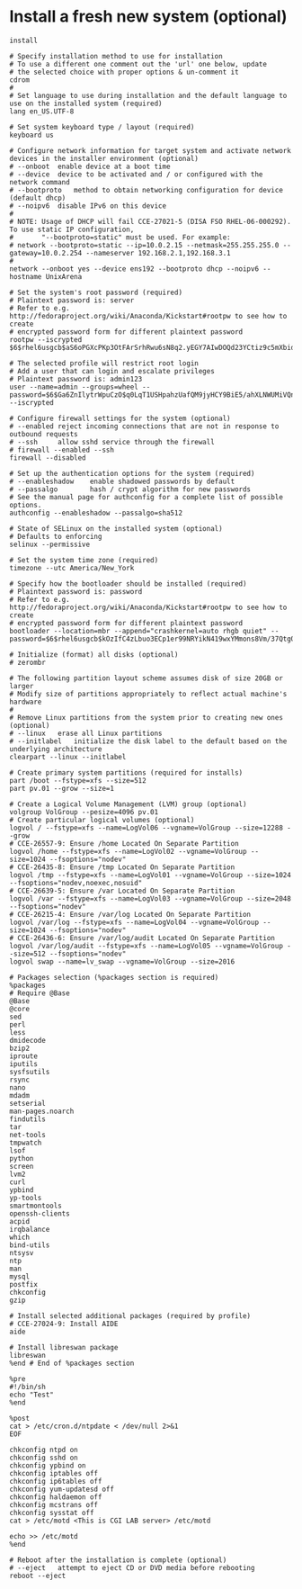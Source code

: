 # Install a fresh new system (optional)
    install

    # Specify installation method to use for installation
    # To use a different one comment out the 'url' one below, update
    # the selected choice with proper options & un-comment it
    cdrom
    #
    # Set language to use during installation and the default language to use on the installed system (required)
    lang en_US.UTF-8

    # Set system keyboard type / layout (required)
    keyboard us

    # Configure network information for target system and activate network devices in the installer environment (optional)
    # --onboot	enable device at a boot time
    # --device	device to be activated and / or configured with the network command
    # --bootproto	method to obtain networking configuration for device (default dhcp)
    # --noipv6	disable IPv6 on this device
    #
    # NOTE: Usage of DHCP will fail CCE-27021-5 (DISA FSO RHEL-06-000292). To use static IP configuration,
    #       "--bootproto=static" must be used. For example:
    # network --bootproto=static --ip=10.0.2.15 --netmask=255.255.255.0 --gateway=10.0.2.254 --nameserver 192.168.2.1,192.168.3.1
    #
    network --onboot yes --device ens192 --bootproto dhcp --noipv6 --hostname UnixArena

    # Set the system's root password (required)
    # Plaintext password is: server
    # Refer to e.g. http://fedoraproject.org/wiki/Anaconda/Kickstart#rootpw to see how to create
    # encrypted password form for different plaintext password
    rootpw --iscrypted $6$rhel6usgcb$aS6oPGXcPKp3OtFArSrhRwu6sN8q2.yEGY7AIwDOQd23YCtiz9c5mXbid1BzX9bmXTEZi.hCzTEXFosVBI5ng0

    # The selected profile will restrict root login
    # Add a user that can login and escalate privileges
    # Plaintext password is: admin123
    user --name=admin --groups=wheel --password=$6$Ga6ZnIlytrWpuCzO$q0LqT1USHpahzUafQM9jyHCY9BiE5/ahXLNWUMiVQnFGblu0WWGZ1e6icTaCGO4GNgZNtspp1Let/qpM7FMVB0 --iscrypted

    # Configure firewall settings for the system (optional)
    # --enabled	reject incoming connections that are not in response to outbound requests
    # --ssh		allow sshd service through the firewall
    # firewall --enabled --ssh
    firewall --disabled

    # Set up the authentication options for the system (required)
    # --enableshadow	enable shadowed passwords by default
    # --passalgo		hash / crypt algorithm for new passwords
    # See the manual page for authconfig for a complete list of possible options.
    authconfig --enableshadow --passalgo=sha512

    # State of SELinux on the installed system (optional)
    # Defaults to enforcing
    selinux --permissive

    # Set the system time zone (required)
    timezone --utc America/New_York

    # Specify how the bootloader should be installed (required)
    # Plaintext password is: password
    # Refer to e.g. http://fedoraproject.org/wiki/Anaconda/Kickstart#rootpw to see how to create
    # encrypted password form for different plaintext password
    bootloader --location=mbr --append="crashkernel=auto rhgb quiet" --password=$6$rhel6usgcb$kOzIfC4zLbuo3ECp1er99NRYikN419wxYMmons8Vm/37Qtg0T8aB9dKxHwqapz8wWAFuVkuI/UJqQBU92bA5C0

    # Initialize (format) all disks (optional)
    # zerombr

    # The following partition layout scheme assumes disk of size 20GB or larger
    # Modify size of partitions appropriately to reflect actual machine's hardware
    # 
    # Remove Linux partitions from the system prior to creating new ones (optional)
    # --linux	erase all Linux partitions
    # --initlabel	initialize the disk label to the default based on the underlying architecture
    clearpart --linux --initlabel

    # Create primary system partitions (required for installs)
    part /boot --fstype=xfs --size=512
    part pv.01 --grow --size=1

    # Create a Logical Volume Management (LVM) group (optional)
    volgroup VolGroup --pesize=4096 pv.01
    # Create particular logical volumes (optional)
    logvol / --fstype=xfs --name=LogVol06 --vgname=VolGroup --size=12288 --grow
    # CCE-26557-9: Ensure /home Located On Separate Partition
    logvol /home --fstype=xfs --name=LogVol02 --vgname=VolGroup --size=1024 --fsoptions="nodev"
    # CCE-26435-8: Ensure /tmp Located On Separate Partition
    logvol /tmp --fstype=xfs --name=LogVol01 --vgname=VolGroup --size=1024 --fsoptions="nodev,noexec,nosuid"
    # CCE-26639-5: Ensure /var Located On Separate Partition
    logvol /var --fstype=xfs --name=LogVol03 --vgname=VolGroup --size=2048 --fsoptions="nodev"
    # CCE-26215-4: Ensure /var/log Located On Separate Partition
    logvol /var/log --fstype=xfs --name=LogVol04 --vgname=VolGroup --size=1024 --fsoptions="nodev"
    # CCE-26436-6: Ensure /var/log/audit Located On Separate Partition
    logvol /var/log/audit --fstype=xfs --name=LogVol05 --vgname=VolGroup --size=512 --fsoptions="nodev"
    logvol swap --name=lv_swap --vgname=VolGroup --size=2016

    # Packages selection (%packages section is required)
    %packages
    # Require @Base
    @Base
    @core
    sed
    perl
    less
    dmidecode
    bzip2
    iproute
    iputils
    sysfsutils
    rsync
    nano
    mdadm
    setserial
    man-pages.noarch
    findutils
    tar
    net-tools
    tmpwatch
    lsof
    python
    screen
    lvm2
    curl
    ypbind
    yp-tools
    smartmontools
    openssh-clients
    acpid
    irqbalance
    which
    bind-utils
    ntsysv
    ntp
    man
    mysql
    postfix
    chkconfig
    gzip

    # Install selected additional packages (required by profile)
    # CCE-27024-9: Install AIDE
    aide

    # Install libreswan package
    libreswan
    %end # End of %packages section

    %pre
    #!/bin/sh
    echo "Test"
    %end

    %post
    cat > /etc/cron.d/ntpdate < /dev/null 2>&1
    EOF

    chkconfig ntpd on
    chkconfig sshd on
    chkconfig ypbind on
    chkconfig iptables off
    chkconfig ip6tables off
    chkconfig yum-updatesd off
    chkconfig haldaemon off
    chkconfig mcstrans off
    chkconfig sysstat off
    cat > /etc/motd <This is CGI LAB server> /etc/motd

    echo >> /etc/motd
    %end

    # Reboot after the installation is complete (optional)
    # --eject	attempt to eject CD or DVD media before rebooting
    reboot --eject